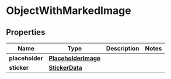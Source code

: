 
# ObjectWithMarkedImage

## Properties
Name | Type | Description | Notes
------------ | ------------- | ------------- | -------------
**placeholder** | [**PlaceholderImage**](PlaceholderImage.md) |  | 
**sticker** | [**StickerData**](StickerData.md) |  | 



